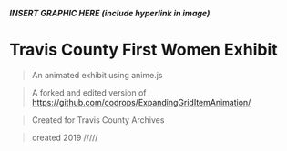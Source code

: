 **_INSERT GRAPHIC HERE (include hyperlink in image)_**

# Travis County First Women Exhibit

> An animated exhibit using anime.js

> A forked and edited version of https://github.com/codrops/ExpandingGridItemAnimation/

> Created for Travis County Archives

> created 2019 /////
